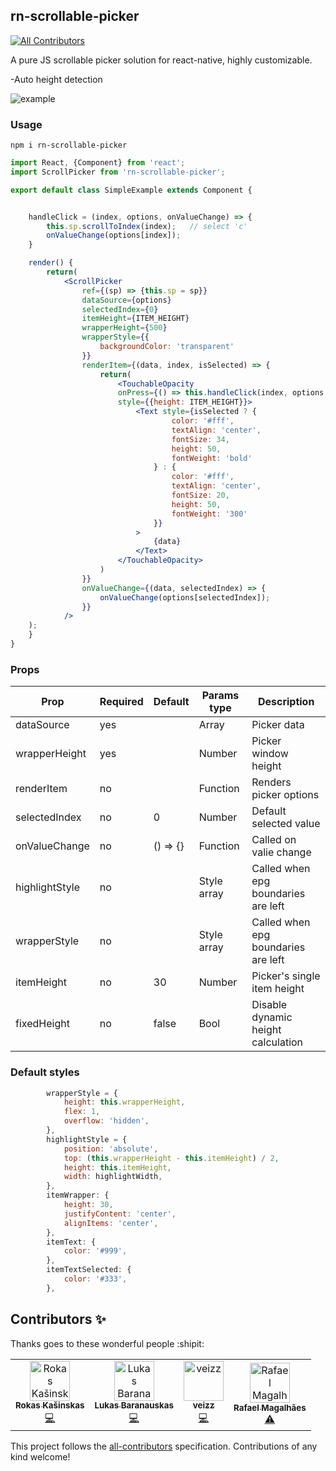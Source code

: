 ## rn-scrollable-picker
[![All Contributors](https://img.shields.io/badge/all_contributors-4-orange.svg?style=flat-square)](#contributors-)

A pure JS scrollable picker solution for react-native, highly customizable.

-Auto height detection

![example](./res/demo.gif)


### Usage

```shell
npm i rn-scrollable-picker
```

```jsx
import React, {Component} from 'react';
import ScrollPicker from 'rn-scrollable-picker';

export default class SimpleExample extends Component {


    handleClick = (index, options, onValueChange) => {
        this.sp.scrollToIndex(index);   // select 'c'
        onValueChange(options[index]);
    }

    render() {
        return(
            <ScrollPicker
                ref={(sp) => {this.sp = sp}}
                dataSource={options}
                selectedIndex={0}
                itemHeight={ITEM_HEIGHT}
                wrapperHeight={500}
                wrapperStyle={{
                    backgroundColor: 'transparent'
                }}
                renderItem={(data, index, isSelected) => {
                    return(
                        <TouchableOpacity 
                        onPress={() => this.handleClick(index, options, onValueChange)} 
                        style={{height: ITEM_HEIGHT}}>
                            <Text style={isSelected ? {
                                    color: '#fff',
                                    textAlign: 'center',
                                    fontSize: 34,
                                    height: 50,
                                    fontWeight: 'bold'
                                } : {
                                    color: '#fff',
                                    textAlign: 'center',
                                    fontSize: 20,
                                    height: 50,
                                    fontWeight: '300'
                                }}
                            >
                                {data}
                            </Text>
                        </TouchableOpacity>
                    )
                }}
                onValueChange={(data, selectedIndex) => {
                    onValueChange(options[selectedIndex]);
                }}
            />
    );
    }
}

```

### Props

| Prop                 | Required | Default      | Params type             | Description                         |
| -------------------- | -------- | ------------ | ----------------------- | ----------------------------------- |
| dataSource           | yes      |              | Array                   | Picker data                         |
| wrapperHeight        | yes      |              | Number                  | Picker window height                |
| renderItem           | no       |              | Function                | Renders picker options              |
| selectedIndex        | no       | 0            | Number                  | Default selected value              |
| onValueChange        | no       | () => {}     | Function                | Called on valie change              |
| highlightStyle       | no       |              | Style array             | Called when epg boundaries are left |
| wrapperStyle         | no       |              | Style array             | Called when epg boundaries are left |
| itemHeight           | no       | 30           | Number                  | Picker's single item height         |
| fixedHeight          | no       | false        | Bool                    | Disable dynamic height calculation  |

### Default styles
```jsx
        wrapperStyle = {
            height: this.wrapperHeight,
            flex: 1,
            overflow: 'hidden',
        },
        highlightStyle = {
            position: 'absolute',
            top: (this.wrapperHeight - this.itemHeight) / 2,
            height: this.itemHeight,
            width: highlightWidth,
        },
        itemWrapper: {
            height: 30,
            justifyContent: 'center',
            alignItems: 'center',
        },
        itemText: {
            color: '#999',
        },
        itemTextSelected: {
            color: '#333',
        },
```


## Contributors ✨

Thanks goes to these wonderful people :shipit:

<!-- ALL-CONTRIBUTORS-LIST:START - Do not remove or modify this section -->
<!-- prettier-ignore-start -->
<!-- markdownlint-disable -->
<table>
  <tr>
    <td align="center"><a href="https://github.com/kasinskas"><img src="https://avatars1.githubusercontent.com/u/22332217?v=4" width="64px;" alt="Rokas Kašinskas"/><br /><sub><b>Rokas Kašinskas</b></sub></a><br /><a href="https://github.com/lukebars/rn-scrollable-picker/commits?author=kasinskas" title="Code">💻</a></td>
    <td align="center"><a href="https://github.com/lukebars"><img src="https://avatars0.githubusercontent.com/u/46403446?v=4" width="64px;" alt="Lukas Baranauskas"/><br /><sub><b>Lukas Baranauskas</b></sub></a><br /><a href="https://github.com/lukebars/rn-scrollable-picker/commits?author=lukebars" title="Code">💻</a></td>
    <td align="center"><a href="https://github.com/veizz"><img src="https://avatars3.githubusercontent.com/u/1176926?v=4" width="64px;" alt="veizz"/><br /><sub><b>veizz</b></sub></a><br /><a href="https://github.com/lukebars/rn-scrollable-picker/commits?author=veizz" title="Code">💻</a></td>
    <td align="center"><a href="https://www.linkedin.com/in/rafanascmag/"><img src="https://avatars1.githubusercontent.com/u/10750521?v=4" width="64px;" alt="Rafael Magalhães"/><br /><sub><b>Rafael Magalhães</b></sub></a><br /><a href="https://github.com/lukebars/rn-scrollable-picker/commits?author=RafaelMagalhaesN" title="Tests">⚠️</a></td>
  </tr>
</table>

<!-- markdownlint-enable -->
<!-- prettier-ignore-end -->
<!-- ALL-CONTRIBUTORS-LIST:END -->

This project follows the [all-contributors](https://github.com/all-contributors/all-contributors) specification. Contributions of any kind welcome!